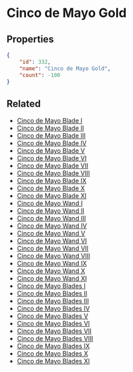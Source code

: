 # Cinco de Mayo Gold

<no description available>

## Properties

```json
{
    "id": 332,
    "name": "Cinco de Mayo Gold",
    "count": -100
}
```

## Related

- [Cinco de Mayo Blade I](../items/9533-cinco-de-mayo-blade-i.md)
- [Cinco de Mayo Blade II](../items/9534-cinco-de-mayo-blade-ii.md)
- [Cinco de Mayo Blade III](../items/9535-cinco-de-mayo-blade-iii.md)
- [Cinco de Mayo Blade IV](../items/9536-cinco-de-mayo-blade-iv.md)
- [Cinco de Mayo Blade V](../items/9537-cinco-de-mayo-blade-v.md)
- [Cinco de Mayo Blade VI](../items/9538-cinco-de-mayo-blade-vi.md)
- [Cinco de Mayo Blade VII](../items/9539-cinco-de-mayo-blade-vii.md)
- [Cinco de Mayo Blade VIII](../items/9540-cinco-de-mayo-blade-viii.md)
- [Cinco de Mayo Blade IX](../items/9541-cinco-de-mayo-blade-ix.md)
- [Cinco de Mayo Blade X](../items/9542-cinco-de-mayo-blade-x.md)
- [Cinco de Mayo Blade XI](../items/9543-cinco-de-mayo-blade-xi.md)
- [Cinco de Mayo Wand I](../items/9544-cinco-de-mayo-wand-i.md)
- [Cinco de Mayo Wand II](../items/9545-cinco-de-mayo-wand-ii.md)
- [Cinco de Mayo Wand III](../items/9546-cinco-de-mayo-wand-iii.md)
- [Cinco de Mayo Wand IV](../items/9547-cinco-de-mayo-wand-iv.md)
- [Cinco de Mayo Wand V](../items/9548-cinco-de-mayo-wand-v.md)
- [Cinco de Mayo Wand VI](../items/9549-cinco-de-mayo-wand-vi.md)
- [Cinco de Mayo Wand VII](../items/9550-cinco-de-mayo-wand-vii.md)
- [Cinco de Mayo Wand VIII](../items/9551-cinco-de-mayo-wand-viii.md)
- [Cinco de Mayo Wand IX](../items/9552-cinco-de-mayo-wand-ix.md)
- [Cinco de Mayo Wand X](../items/9553-cinco-de-mayo-wand-x.md)
- [Cinco de Mayo Wand XI](../items/9554-cinco-de-mayo-wand-xi.md)
- [Cinco de Mayo Blades I](../items/9555-cinco-de-mayo-blades-i.md)
- [Cinco de Mayo Blades II](../items/9556-cinco-de-mayo-blades-ii.md)
- [Cinco de Mayo Blades III](../items/9557-cinco-de-mayo-blades-iii.md)
- [Cinco de Mayo Blades IV](../items/9558-cinco-de-mayo-blades-iv.md)
- [Cinco de Mayo Blades V](../items/9559-cinco-de-mayo-blades-v.md)
- [Cinco de Mayo Blades VI](../items/9560-cinco-de-mayo-blades-vi.md)
- [Cinco de Mayo Blades VII](../items/9561-cinco-de-mayo-blades-vii.md)
- [Cinco de Mayo Blades VIII](../items/9562-cinco-de-mayo-blades-viii.md)
- [Cinco de Mayo Blades IX](../items/9563-cinco-de-mayo-blades-ix.md)
- [Cinco de Mayo Blades X](../items/9564-cinco-de-mayo-blades-x.md)
- [Cinco de Mayo Blades XI](../items/9565-cinco-de-mayo-blades-xi.md)

